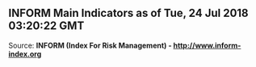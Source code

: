 ## INFORM Main Indicators as of Tue, 24 Jul 2018 03:20:22 GMT

Source: **INFORM (Index For Risk Management) - http://www.inform-index.org**